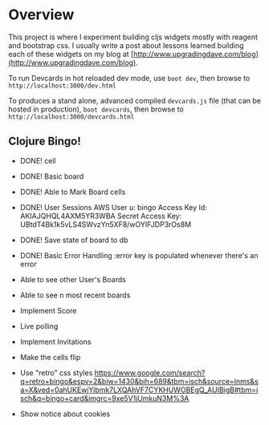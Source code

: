 # Overview

This project is where I experiment building cljs widgets mostly with
reagent and bootstrap css. I usually write a post about lessons
learned building each of these widgets on my blog at
[http://www.upgradingdave.com/blog](http://www.upgradingdave.com/blog).

To run Devcards in hot reloaded dev mode, use `boot dev`, then browse
to `http://localhost:3000/dev.html`

To produces a stand alone, advanced compiled `devcards.js` file (that
can be hosted in production), `boot devcards`, then browse to
`http://localhost:3000/devcards.html`

## Clojure Bingo!

- DONE! cell

- DONE! Basic board

- DONE! Able to Mark Board cells

- DONE! User Sessions
AWS User
u: bingo
Access Key Id:     AKIAJQHQL4AXM5YR3WBA
Secret Access Key: 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

- DONE! Save state of board to db

- DONE! Basic Error Handling
  :error key is populated whenever there's an error

- Able to see other User's Boards

- Able to see n most recent boards

- Implement Score

- Live polling

- Implement Invitations

- Make the cells flip

- Use "retro" css styles
https://www.google.com/search?q=retro+bingo&espv=2&biw=1430&bih=689&tbm=isch&source=lnms&sa=X&ved=0ahUKEwjYibmk7LXQAhVF7CYKHUWOBEgQ_AUIBigB#tbm=isch&q=bingo+card&imgrc=9xe5V1jUmkuN3M%3A

- Show notice about cookies
